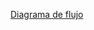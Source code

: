 [Diagrama de flujo](https://github.com/usuario/repositorio/blob/main/Unidad1.md#-diagrama-de-flujo)

